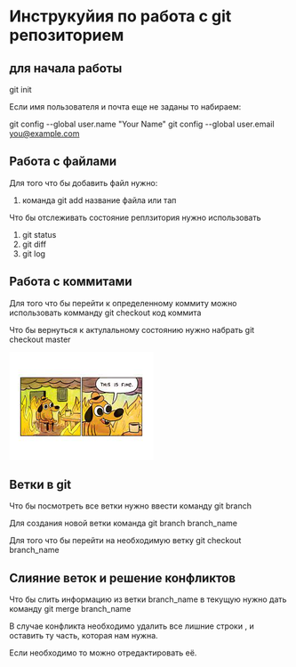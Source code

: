 # Инструкуйия по работа с git репозиторием

## для начала работы 
git init

Если имя пользователя и почта еще не заданы то набираем:

git config --global user.name "Your Name"
    git config --global user.email you@example.com

## Работа с файлами
Для того что бы добавить файл нужно:
1. команда git add название файла или тап

Что бы отслеживать состояние реплзитория нужно использовать 
1. git status 
2. git diff
3. git log

## Работа с коммитами 
Для того что бы перейти к определенному коммиту можно использовать комманду git checkout код коммита

Что бы вернуться к актулальному состоянию нужно набрать git checkout master

![error](qwer.jpeg)




## Ветки в git

Что бы посмотреть все ветки нужно ввести команду git branch

Для создания новой ветки команда git branch branch_name

Для того что бы перейти на необходимую ветку 
git checkout branch_name

## Слияние веток и решение конфликтов 

Что бы слить информацию из ветки branch_name в текущую нужно дать команду git merge branch_name

В случае конфликта необходимо удалить все лишние строки , и оставить ту часть, которая нам нужна.

Если необходимо то можно отредактировать её.
